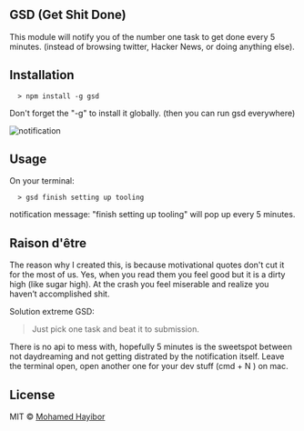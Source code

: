 GSD (Get Shit Done)
----

This module will notify you of the number one task to get done every 5 minutes. (instead of browsing twitter, Hacker News, or doing anything else).

## Installation
```
  > npm install -g gsd
```

Don't forget the "-g" to install it globally. (then you can run gsd everywhere)

![notification](http://res.cloudinary.com/masteryoperation/image/upload/v1458889904/Screen_Shot_2016-03-25_at_3.09.44_AM_azw062.png)

## Usage

On your terminal:

```
  > gsd finish setting up tooling
```
notification message: "finish setting up tooling" will pop up every 5 minutes.

## Raison d'être
The reason why I created this, is because motivational quotes don't cut it for the most of us. Yes, when you read them you feel good but it is a dirty high (like sugar high). At the crash you feel miserable and realize you haven’t accomplished shit.

Solution extreme GSD:
> Just pick one task and beat it to submission.

There is no api to mess with, hopefully 5 minutes is the sweetspot between not daydreaming and not getting distrated by the notification itself. Leave the terminal open, open another one for your dev stuff (cmd + N ) on mac.

## License
MIT © [Mohamed Hayibor](https://github.com/mohamedhayibor)
